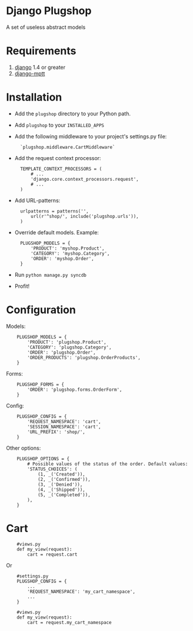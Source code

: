 Django Plugshop
===============

A set of useless abstract models

Requirements
============

1. [django](https://github.com/django/django/) 1.4 or greater
2. [django-mptt](https://github.com/django-mptt/django-mptt/)

Installation
============

* Add the `plugshop` directory to your Python path.

* Add `plugshop` to your `INSTALLED_APPS`

* Add the following middleware to your project's settings.py file:

        `plugshop.middleware.CartMiddleware`

* Add the request context processor:

        TEMPLATE_CONTEXT_PROCESSORS = (
            # ...
            'django.core.context_processors.request',
            # ...
        )
        
* Add URL-patterns:

        urlpatterns = patterns('',  
            url(r'^shop/', include('plugshop.urls')),  
        )

* Override default models. Example:
        
        PLUGSHOP_MODELS = {
            'PRODUCT': 'myshop.Product',
            'CATEGORY': 'myshop.Category',
            'ORDER': 'myshop.Order',
        }

* Run `python manage.py syncdb`

* Profit!

Configuration
=============

Models:

        PLUGSHOP_MODELS = {
            'PRODUCT': 'plugshop.Product',
            'CATEGORY': 'plugshop.Category',
            'ORDER': 'plugshop.Order',
            'ORDER_PRODUCTS': 'plugshop.OrderProducts',
        }
        
Forms:
        
        PLUGSHOP_FORMS = {
            'ORDER': 'plugshop.forms.OrderForm',
        }

Config:
    
        PLUGSHOP_CONFIG = {
            'REQUEST_NAMESPACE': 'cart',
            'SESSION_NAMESPACE': 'cart',
            'URL_PREFIX': 'shop/',
        }

Other options:

        PLUGSHOP_OPTIONS = {
            # Possible values of the status of the order. Default values:
            'STATUS_CHOICES': (
                (1, _('Created')),
                (2, _('Confirmed')),
                (3, _('Denied')),
                (4, _('Shipped')),
                (5, _('Completed')),
            ),
        }
    
Cart
====

        #views.py
        def my_view(request):
            cart = request.cart
    
Or

        #settings.py
        PLUGSHOP_CONFIG = {
            ...
            'REQUEST_NAMESPACE': 'my_cart_namespace',
            ...
        }
        
        #views.py
        def my_view(request):
            cart = request.my_cart_namespace
